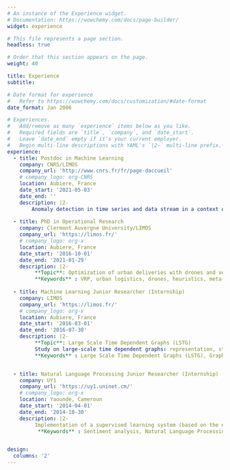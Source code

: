 ```yaml
---
# An instance of the Experience widget.
# Documentation: https://wowchemy.com/docs/page-builder/
widget: experience

# This file represents a page section.
headless: true

# Order that this section appears on the page.
weight: 40

title: Experience
subtitle:

# Date format for experience
#   Refer to https://wowchemy.com/docs/customization/#date-format
date_format: Jan 2006

# Experiences.
#   Add/remove as many `experience` items below as you like.
#   Required fields are `title`, `company`, and `date_start`.
#   Leave `date_end` empty if it's your current employer.
#   Begin multi-line descriptions with YAML's `|2-` multi-line prefix.
experience:
  - title: Postdoc in Machine Learning
    company: CNRS/LIMOS
    company_url: 'http://www.cnrs.fr/fr/page-daccueil'
    # company_logo: org-CNRS
    location: Aubiere, France
    date_start: '2021-05-03'
    date_end: ''
    description: |2-
        Anomaly detection in time series and data stream in a context of advanced contamination monitoring in clean rooms and mini-environments (field: semiconductor manufacturing). A project involving the collaboration of the CNRS/LIMOS with Pfeiffer Vacuum France.
   
  - title: PhD in Operational Research
    company: Clermont Auvergne University/LIMOS
    company_url: 'https://limos.fr/'
    # company_logo: org-x
    location: Aubiere, France
    date_start: '2016-10-01'
    date_end: '2021-01-29'
    description: |2-
         **Topic**: Optimization of urban deliveries with drones and vehicles in parallel.
         **Keywords** : VRP, urban logistics, drones, heuristics, meta-heuristics, MILP, C++, 
        
  - title: Machine Learning Junior Researcher (Internship)
    company: LIMOS
    company_url: 'https://limos.fr/'
    # company_logo: org-x
    location: Aubiere, France
    date_start: '2016-03-01'
    date_end: '2016-07-30'
    description: |2-
         **Topic**: Large Scale Time Dependent Graphs (LSTG)
         Study on large-scale time dependent graphs: representation, storage, mining and processing 
         **Keywords** : Large Scale Time Dependent Graphs (LSTG), Graph mining 


  - title: Natural Language Processing Junior Researcher (Internship)
    company: UY1
    company_url: 'https://uy1.uninet.cm/'
    # company_logo: org-x
    location: Yaoundé, Cameroun
    date_start: '2014-04-01'
    date_end: '2014-10-30'
    description: |2-
         Implementation of a supervised learning system (based on the exploitation of conceptual graphs) for the automatic classification of tweets according to their semantic orientation (positive, negative, neutral)
          **Keywords** : Sentiment analysis, Natural Language Processing, Conceptual graph, Python, Weka, Twitter, Tweepy


design:
  columns: '2'
---
```

